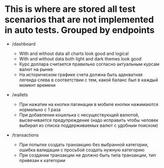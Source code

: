 # This is where are stored all test scenarios that are not implemented in auto tests. Grouped by endpoints

- /dashboard
  - With and without data all charts look good and logical
  - With and without data both light and dark themes look good
  - Курс доллара считается правильно согласно актуальным курсам валют на рынке
  - На историческом графике счета должна быть адекватная легенда слева в соответствии с тем, какой баланс был в каждый момент времени

- /wallets
  - При нажатии на кнопки пагинации в мобиле кнопки нажимаются нормально с 1 раза
  - При добавлении кошелька с несуществующей валютой, высвечивается предупреждение (надо исправить чтобы человек выбирал из списка поддерживаемых валют с удобным поиском)


- /transactions
  - При попытке создать транзакцию без выбранной категории, ошибка валидации с просьбой создать нужную категорию
  - При создании транзакции не должно быть типа транзакции, тип привязан к категории
